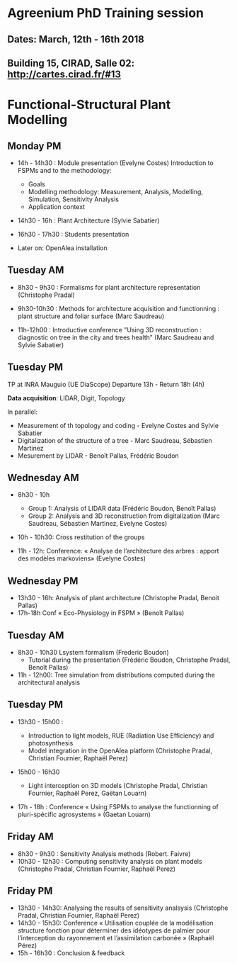 # Agreenium PhD Training session
## Dates: March, 12th - 16th 2018

## Building 15, CIRAD, Salle 02: http://cartes.cirad.fr/#13

# Functional-Structural Plant Modelling

## Monday PM 

* 14h - 14h30 : Module presentation (Evelyne Costes)
Introduction to FSPMs and to the methodology:
  - Goals
  - Modelling methodology: Measurement, Analysis, Modelling, Simulation, Sensitivity Analysis
  - Application context
  
* 14h30 - 16h : Plant Architecture (Sylvie Sabatier)

* 16h30 - 17h30 : Students presentation
* Later on: OpenAlea installation

## Tuesday AM 

* 8h30 - 9h30 : Formalisms for plant architecture representation (Christophe Pradal)

* 9h30-10h30 : Methods for architecture acquisition and functionning : plant structure and foliar surface (Marc Saudreau)

* 11h-12h00 : Introductive conference "Using 3D reconstruction : diagnostic on tree in the city and trees health"
(Marc Saudreau and Sylvie Sabatier)

## Tuesday PM 

TP at INRA Mauguio (UE DiaScope) Departure 13h - Return 18h (4h)

**Data acquisition**: LIDAR, Digit, Topology

In parallel:
- Measurement of th topology and coding - Evelyne Costes and Sylvie Sabatier
-  Digitalization of the structure of a tree - Marc Saudreau, Sébastien Martinez
- Mesurement by LIDAR - Benoît Pallas, Frédéric Boudon

## Wednesday AM 

* 8h30 - 10h
  - Group 1: Analysis of LIDAR data (Frédéric Boudon, Benoît Pallas)
  - Group 2: Analysis and 3D reconstruction from digitalization (Marc Saudreau, Sébastien Martinez, Evelyne Costes)
  
* 10h - 10h30: Cross restitution of the groups
* 11h - 12h: Conference: « Analyse de l’architecture des arbres : apport des modèles markoviens» (Evelyne Costes)

## Wednesday PM 

* 13h30 - 16h: Analysis of plant architecture (Christophe Pradal, Benoit Pallas)
* 17h-18h Conf « Eco-Physiology in FSPM » (Benoît Pallas)

## Tuesday AM

* 8h30 - 10h30 Lsystem formalism (Frederic Boudon)
  - Tutorial during the presentation (Frédéric Boudon, Christophe Pradal, Benoît Pallas)
* 11h - 12h00: Tree simulation from distributions computed during the architectural analysis

## Tuesday PM

* 13h30 - 15h00 : 
  - Introduction to light models, RUE (Radiation Use Efficiency) and photosynthesis
  - Model integration in the OpenAlea platform (Christophe Pradal, Christian Fournier, Raphaël Perez)
  
* 15h00 - 16h30
  - Light interception on 3D models (Christophe Pradal, Christian Fournier, Raphaël Perez, Gaëtan Louarn)
  
* 17h - 18h : Conference « Using FSPMs  to analyse the functionning of pluri-spécific agrosystems  » (Gaetan Louarn)

## Friday AM

* 8h30 - 9h30 : Sensitivity Analysis methods (Robert. Faivre)
* 10h30 - 12h30 : Computing sensitivity analysis on plant models (Christophe Pradal, Christian Fournier, Raphaël Perez)

## Friday PM

* 13h30 - 14h30: Analysing the results of sensitivity analsysis (Christophe Pradal, Christian Fournier, Raphaël Perez)
* 14h30 - 15h30: Conference « Utilisation couplée de la modélisation structure fonction pour déterminer des idéotypes de palmier pour l’interception du rayonnement et l’assimilation carbonée » (Raphaël Pérez)
* 15h - 16h30 : Conclusion & feedback


